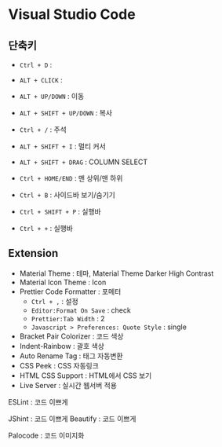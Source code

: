 # Visual Studio Code

## 단축키

- `Ctrl + D` : 
- `ALT + CLICK` :
- `ALT + UP/DOWN` : 이동
- `ALT + SHIFT + UP/DOWN`  : 복사
- `Ctrl + /` : 주석
- `ALT + SHIFT + I` : 멀티 커서
- `ALT + SHIFT + DRAG` : COLUMN SELECT

- `Ctrl + HOME/END` : 맨 상위/맨 하위
- `Ctrl + B` : 사이드바 보기/숨기기

- `Ctrl + SHIFT + P` : 실행바
- `Ctrl + +` : 실행바

## Extension

- Material Theme : 테마, Material Theme Darker High Contrast
- Material Icon Theme : Icon
- Prettier Code Formatter : 포메터
    - `Ctrl + ,` : 설정
    - `Editor:Format On Save` : check
    - `Prettier:Tab Width` : 2
    - `Javascript > Preferences: Quote Style` : single
- Bracket Pair Colorizer : 코드 색상
- Indent-Rainbow : 괄호 색상
- Auto Rename Tag : 태그 자동변환
- CSS Peek : CSS 자동링크
- HTML CSS Support : HTML에서 CSS 보기
- Live Server : 실시간 웹서버 적용


ESLint : 코드 이쁘게

JShint : 코드 이쁘게
Beautify : 코드 이쁘게

Palocode : 코드 이미지화